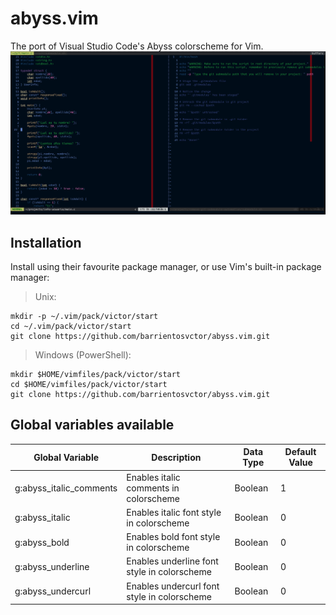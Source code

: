 # abyss.vim
The port of Visual Studio Code's Abyss colorscheme for Vim.
![Abyss.vim preview](/screenshots/abyss-preview.png)

## Installation
Install using their favourite package manager, or use Vim's built-in package manager:

> Unix:
```
mkdir -p ~/.vim/pack/victor/start
cd ~/.vim/pack/victor/start
git clone https://github.com/barrientosvctor/abyss.vim.git
```

> Windows (PowerShell):
```
mkdir $HOME/vimfiles/pack/victor/start
cd $HOME/vimfiles/pack/victor/start
git clone https://github.com/barrientosvctor/abyss.vim.git
```

## Global variables available

| Global Variable         | Description                                 | Data Type | Default Value |
|-------------------------|---------------------------------------------|-----------|---------------|
| g:abyss_italic_comments | Enables italic comments in colorscheme      | Boolean   | 1             |
| g:abyss_italic          | Enables italic font style in colorscheme    | Boolean   | 0             |
| g:abyss_bold            | Enables bold font style in colorscheme      | Boolean   | 0             |
| g:abyss_underline       | Enables underline font style in colorscheme | Boolean   | 0             |
| g:abyss_undercurl       | Enables undercurl font style in colorscheme | Boolean   | 0             |
